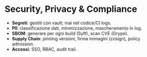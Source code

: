 # Security, Privacy & Compliance

- **Segreti**: gestiti con vault; mai nel codice/CI logs.
- **PII**: classificazione dati, minimizzazione, mascheramento in log.
- **SBOM**: generare per ogni build (Syft), scan CVE (Grype).
- **Supply Chain**: pinning versioni, firma immagini (cosign), policy admission.
- **Accessi**: SSO, RBAC, audit trail.
